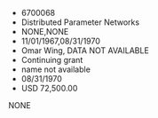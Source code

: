 * 6700068
* Distributed Parameter Networks
* NONE,NONE
* 11/01/1967,08/31/1970
* Omar Wing, DATA NOT AVAILABLE
* Continuing grant
* name not available
* 08/31/1970
* USD 72,500.00

NONE